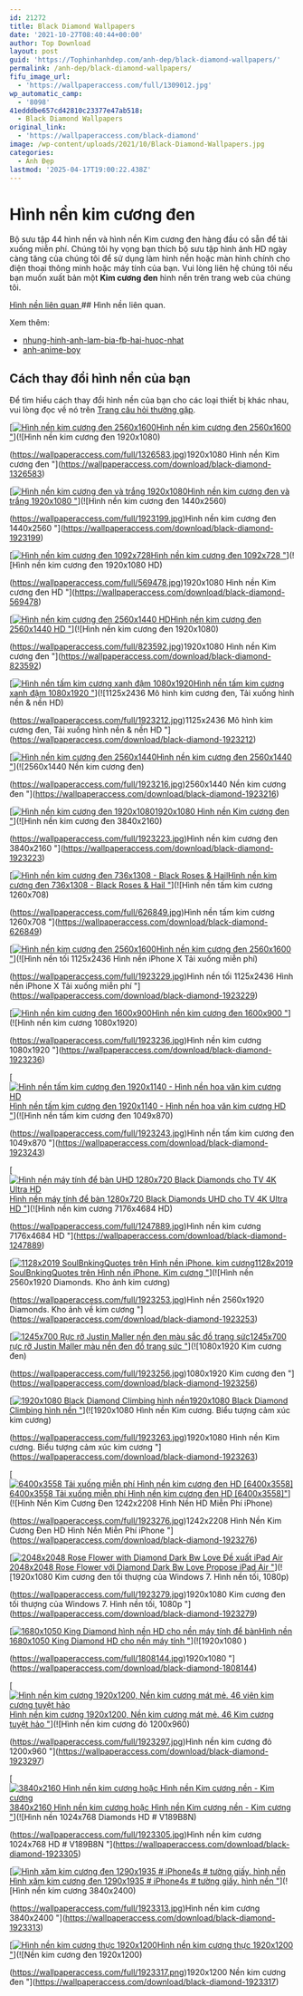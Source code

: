 ```yaml
---
id: 21272
title: Black Diamond Wallpapers
date: '2021-10-27T08:40:44+00:00'
author: Top Download
layout: post
guid: 'https://Tophinhanhdep.com/anh-dep/black-diamond-wallpapers/'
permalink: /anh-dep/black-diamond-wallpapers/
fifu_image_url:
  - 'https://wallpaperaccess.com/full/1309012.jpg'
wp_automatic_camp:
  - '8098'
41edddbe657cd42810c23377e47ab518:
  - Black Diamond Wallpapers
original_link:
  - 'https://wallpaperaccess.com/black-diamond'
image: /wp-content/uploads/2021/10/Black-Diamond-Wallpapers.jpg
categories:
  - Ảnh Đẹp
lastmod: '2025-04-17T19:00:22.438Z'
---
```

# Hình nền kim cương đen

Bộ sưu tập 44 hình nền và hình nền Kim cương đen hàng đầu có sẵn để tải xuống miễn phí. Chúng tôi hy vọng bạn thích bộ sưu tập hình ảnh HD ngày càng tăng của chúng tôi để sử dụng làm hình nền hoặc màn hình chính cho điện thoại thông minh hoặc máy tính của bạn. Vui lòng liên hệ chúng tôi nếu bạn muốn xuất bản một **Kim cương đen** hình nền trên trang web của chúng tôi.

[Hình nền liên quan ](#related) ## Hình nền liên quan.

   
 Xem thêm:

   
- [nhung-hinh-anh-lam-bia-fb-hai-huoc-nhat](https://tophinhanhdep.com/anh-bia/nhung-hinh-anh-lam-bia-fb-hai-huoc-nhat/)
- [anh-anime-boy](https://tophinhanhdep.com/anh-anime/anh-anime-boy/)

## Cách thay đổi hình nền của bạn

Để tìm hiểu cách thay đổi hình nền của bạn cho các loại thiết bị khác nhau, vui lòng đọc về nó trên [Trang câu hỏi thường gặp](https://tophinhanhdep.com/faq/).

  
[[![Hình nền kim cương đen 2560x1600](https://wallpaperaccess.com/full/1309012.jpg)Hình nền kim cương đen 2560x1600 "](https://wallpaperaccess.com/download/black-diamond-1309012)](![Hình nền kim cương đen 1920x1080)

(https://wallpaperaccess.com/full/1326583.jpg)1920x1080 Hình nền Kim cương đen "](https://wallpaperaccess.com/download/black-diamond-1326583)

[[![Hình nền kim cương đen và trắng 1920x1080](https://wallpaperaccess.com/full/569426.jpg)Hình nền kim cương đen và trắng 1920x1080 "](https://wallpaperaccess.com/download/black-diamond-569426)](![Hình nền kim cương đen 1440x2560)

(https://wallpaperaccess.com/full/1923199.jpg)Hình nền kim cương đen 1440x2560 "](https://wallpaperaccess.com/download/black-diamond-1923199)

[[![Hình nền kim cương đen 1092x728](https://wallpaperaccess.com/full/1923201.jpg)Hình nền kim cương đen 1092x728 "](https://wallpaperaccess.com/download/black-diamond-1923201)](![Hình nền kim cương đen 1920x1080 HD)

(https://wallpaperaccess.com/full/569478.jpg)1920x1080 Hình nền Kim cương đen HD "](https://wallpaperaccess.com/download/black-diamond-569478)

[[![Hình nền kim cương đen 2560x1440 HD](https://wallpaperaccess.com/full/745769.jpg)Hình nền kim cương đen 2560x1440 HD "](https://wallpaperaccess.com/download/black-diamond-745769)](![Hình nền kim cương đen 1920x1080)

(https://wallpaperaccess.com/full/823592.jpg)1920x1080 Hình nền Kim cương đen "](https://wallpaperaccess.com/download/black-diamond-823592)

[[![Hình nền tấm kim cương xanh đậm 1080x1920](https://wallpaperaccess.com/full/1923205.jpg)Hình nền tấm kim cương xanh đậm 1080x1920 "](https://wallpaperaccess.com/download/black-diamond-1923205)](![1125x2436 Mô hình kim cương đen, Tải xuống hình nền & nền HD)

(https://wallpaperaccess.com/full/1923212.jpg)1125x2436 Mô hình kim cương đen, Tải xuống hình nền &amp; nền HD "](https://wallpaperaccess.com/download/black-diamond-1923212)

[[![Hình nền kim cương đen 2560x1440](https://wallpaperaccess.com/full/1923213.jpg)Hình nền kim cương đen 2560x1440 "](https://wallpaperaccess.com/download/black-diamond-1923213)](![2560x1440 Nền kim cương đen)

(https://wallpaperaccess.com/full/1923216.jpg)2560x1440 Nền kim cương đen "](https://wallpaperaccess.com/download/black-diamond-1923216)

[[![Hình nền kim cương đen 1920x1080](https://wallpaperaccess.com/full/745778.jpg)1920x1080 Hình nền Kim cương đen "](https://wallpaperaccess.com/download/black-diamond-745778)](![Hình nền kim cương đen 3840x2160)

(https://wallpaperaccess.com/full/1923223.jpg)Hình nền kim cương đen 3840x2160 "](https://wallpaperaccess.com/download/black-diamond-1923223)

[[![Hình nền kim cương đen 736x1308 - Black Roses & Hail](https://wallpaperaccess.com/full/1923225.jpg)Hình nền kim cương đen 736x1308 - Black Roses &amp; Hail "](https://wallpaperaccess.com/download/black-diamond-1923225)](![Hình nền tấm kim cương 1260x708)

(https://wallpaperaccess.com/full/626849.jpg)Hình nền tấm kim cương 1260x708 "](https://wallpaperaccess.com/download/black-diamond-626849)

[[![Hình nền kim cương đen 2560x1600](https://wallpaperaccess.com/full/1326323.jpg)Hình nền kim cương đen 2560x1600 "](https://wallpaperaccess.com/download/black-diamond-1326323)](![Hình nền tối 1125x2436 Hình nền iPhone X Tải xuống miễn phí)

(https://wallpaperaccess.com/full/1923229.jpg)Hình nền tối 1125x2436 Hình nền iPhone X Tải xuống miễn phí "](https://wallpaperaccess.com/download/black-diamond-1923229)

[[![Hình nền kim cương đen 1600x900](https://wallpaperaccess.com/full/1923233.jpg)Hình nền kim cương đen 1600x900 "](https://wallpaperaccess.com/download/black-diamond-1923233)](![Hình nền kim cương 1080x1920)

(https://wallpaperaccess.com/full/1923236.jpg)Hình nền kim cương 1080x1920 "](https://wallpaperaccess.com/download/black-diamond-1923236)

[[![Hình nền tấm kim cương đen 1920x1140 - Hình nền hoa văn kim cương HD](https://wallpaperaccess.com/full/1923240.jpg)Hình nền tấm kim cương đen 1920x1140 - Hình nền hoa văn kim cương HD "](https://wallpaperaccess.com/download/black-diamond-1923240)](![Hình nền tấm kim cương đen 1049x870)

(https://wallpaperaccess.com/full/1923243.jpg)Hình nền tấm kim cương đen 1049x870 "](https://wallpaperaccess.com/download/black-diamond-1923243)

[[![Hình nền máy tính để bàn UHD 1280x720 Black Diamonds cho TV 4K Ultra HD](https://wallpaperaccess.com/full/1923246.jpg)Hình nền máy tính để bàn 1280x720 Black Diamonds UHD cho TV 4K Ultra HD "](https://wallpaperaccess.com/download/black-diamond-1923246)](![Hình nền kim cương 7176x4684 HD)

(https://wallpaperaccess.com/full/1247889.jpg)Hình nền kim cương 7176x4684 HD "](https://wallpaperaccess.com/download/black-diamond-1247889)

[[![1128x2019 SoulBnkingQuotes trên Hình nền iPhone.  kim cương](https://wallpaperaccess.com/full/869561.jpg)1128x2019 SoulBnkingQuotes trên Hình nền iPhone. Kim cương "](https://wallpaperaccess.com/download/black-diamond-869561)](![Hình nền 2560x1920 Diamonds.  Kho ảnh kim cương)

(https://wallpaperaccess.com/full/1923253.jpg)Hình nền 2560x1920 Diamonds. Kho ảnh về kim cương "](https://wallpaperaccess.com/download/black-diamond-1923253)

[[![1245x700 Rực rỡ Justin Maller nền đen màu sắc đồ trang sức](https://wallpaperaccess.com/full/700796.jpg)1245x700 rực rỡ Justin Maller màu nền đen đồ trang sức "](https://wallpaperaccess.com/download/black-diamond-700796)](![1080x1920 Kim cương đen)

(https://wallpaperaccess.com/full/1923256.jpg)1080x1920 Kim cương đen "](https://wallpaperaccess.com/download/black-diamond-1923256)

[[![1920x1080 Black Diamond Climbing hình nền](https://wallpaperaccess.com/full/1923262.jpg)1920x1080 Black Diamond Climbing hình nền "](https://wallpaperaccess.com/download/black-diamond-1923262)](![1920x1080 Hình nền Kim cương.  Biểu tượng cảm xúc kim cương)

(https://wallpaperaccess.com/full/1923263.jpg)1920x1080 Hình nền Kim cương. Biểu tượng cảm xúc kim cương "](https://wallpaperaccess.com/download/black-diamond-1923263)

[[![6400x3558 Tải xuống miễn phí Hình nền kim cương đen HD [6400x3558]](https://wallpaperaccess.com/full/1923272.jpg)6400x3558 Tải xuống miễn phí Hình nền kim cương đen HD \[6400x3558\]"](https://wallpaperaccess.com/download/black-diamond-1923272)](![Hình Nền Kim Cương Đen 1242x2208 Hình Nền HD Miễn Phí iPhone)

(https://wallpaperaccess.com/full/1923276.jpg)1242x2208 Hình Nền Kim Cương Đen HD Hình Nền Miễn Phí iPhone "](https://wallpaperaccess.com/download/black-diamond-1923276)

[[![2048x2048 Rose Flower with Diamond Dark Bw Love Đề xuất iPad Air](https://wallpaperaccess.com/full/1802930.jpg)2048x2048 Rose Flower với Diamond Dark Bw Love Propose iPad Air "](https://wallpaperaccess.com/download/black-diamond-1802930)](![1920x1080 Kim cương đen tối thượng của Windows 7.  Hình nền tối, 1080p)

(https://wallpaperaccess.com/full/1923279.jpg)1920x1080 Kim cương đen tối thượng của Windows 7. Hình nền tối, 1080p "](https://wallpaperaccess.com/download/black-diamond-1923279)

[[![1680x1050 King Diamond hình nền HD cho nền máy tính để bàn](https://wallpaperaccess.com/full/1923282.jpg)Hình nền 1680x1050 King Diamond HD cho nền máy tính "](https://wallpaperaccess.com/download/black-diamond-1923282)](![1920x1080 )

(https://wallpaperaccess.com/full/1808144.jpg)1920x1080 "](https://wallpaperaccess.com/download/black-diamond-1808144)

[[![Hình nền kim cương 1920x1200, Nền kim cương mát mẻ.  46 viên kim cương tuyệt hảo](https://wallpaperaccess.com/full/745782.jpg)Hình nền kim cương 1920x1200, Nền kim cương mát mẻ. 46 Kim cương tuyệt hảo "](https://wallpaperaccess.com/download/black-diamond-745782)](![Hình nền kim cương đỏ 1200x960)

(https://wallpaperaccess.com/full/1923297.jpg)Hình nền kim cương đỏ 1200x960 "](https://wallpaperaccess.com/download/black-diamond-1923297)

[[![3840x2160 Hình nền kim cương hoặc Hình nền Kim cương nền - Kim cương](https://wallpaperaccess.com/full/1923303.jpg)3840x2160 Hình nền kim cương hoặc Hình nền Kim cương nền - Kim cương "](https://wallpaperaccess.com/download/black-diamond-1923303)](![Hình nền 1024x768 Diamonds HD # V189B8N)

(https://wallpaperaccess.com/full/1923305.jpg)Hình nền kim cương 1024x768 HD # V189B8N "](https://wallpaperaccess.com/download/black-diamond-1923305)

[[![Hình xăm kim cương đen 1290x1935 # iPhone4s # tường giấy.  hình nền](https://wallpaperaccess.com/full/1923308.jpg)Hình xăm kim cương đen 1290x1935 # iPhone4s # tường giấy. hình nền "](https://wallpaperaccess.com/download/black-diamond-1923308)](![Hình nền kim cương 3840x2400)

(https://wallpaperaccess.com/full/1923313.jpg)Hình nền kim cương 3840x2400 "](https://wallpaperaccess.com/download/black-diamond-1923313)

[[![Hình nền kim cương thực 1920x1200](https://wallpaperaccess.com/full/1923316.jpg)Hình nền kim cương thực 1920x1200 "](https://wallpaperaccess.com/download/black-diamond-1923316)](![Nền kim cương đen 1920x1200)

(https://wallpaperaccess.com/full/1923317.png)1920x1200 Nền kim cương đen "](https://wallpaperaccess.com/download/black-diamond-1923317)
